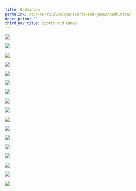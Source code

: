 ```yaml
---
title: Badminton
permalink: /our-curriculum/cca/sports-and-games/badminton/
description: ""
third_nav_title: Sports and Games
---
```

![](/images/badminton.jpeg)

![](/images/Mission%20Vision.jpeg)

![](/images/Values.jpeg)

![](/images/badminton_2.jpg)

![](/images/badminton_3.jpg)

![](/images/badminton_4.jpg)

![](/images/badminton_5.jpg)

![](/images/badminton_6.jpg)

![](/images/badminton_7.jpg)

![](/images/badminton_8.jpg)

![](/images/badminton_9.jpg)

![](/images/badminton_10.jpg)

![](/images/badminton_11.jpg)

![](/images/badminton_12.jpg)

![](/images/badminton_13.jpg)

![](/images/Umpiring%20Practice_8.jpeg)

![](/images/Umpiring%20Practice_9.jpeg)